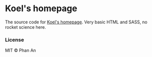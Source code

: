 # Koel's homepage

The source code for [Koel's homepage](http://koel.phanan.net). Very basic HTML and SASS, no rocket science here.

### License
MIT &copy; Phan An
